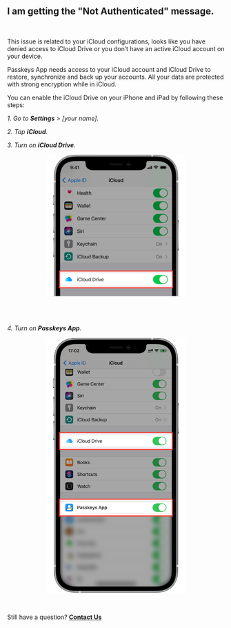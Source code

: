 <!-- 
---
title: I am getting the "Not Authenticated" message.
--- 
-->

## **I am getting the "Not Authenticated" message.**

<br />

This issue is related to your iCloud configurations, looks like you have denied access to iCloud Drive or you don’t have an active iCloud account on your device. 

Passkeys App needs access to your iCloud account and iCloud Drive to restore, synchronize and back up your accounts. All your data are protected with strong encryption while in iCloud.

You can enable the iCloud Drive on your iPhone and iPad by following these steps:

*1. Go to **Settings** > [your name].*

*2. Tap **iCloud**.*

*3. Turn on **iCloud Drive**.*


<p align="center">
<img src="../assets/008_1.png" style="width:320px;" alt="Not authenticated message"/>
</p>

<br />
<br />

*4. Turn on **Passkeys App**.*

<p align="center">
<img src="../assets/008_2.png" style="width:320px;" alt="authenticated image"/>
</p>

<br />

Still have a question?
[**Contact Us**](passkeys://contact?subject=I%20am%20getting%20the%20%22Not%20Authenticated%22%20message.)